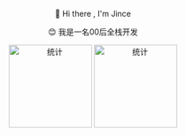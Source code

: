 <p align="center">👏 Hi there , I'm Jince</p>
<p align="center">😊 我是一名00后全栈开发</p>
<div align="center">
  <img alt="统计" src="https://github-readme-stats.vercel.app/api/top-langs/?username=jince-boy&layout=compact&theme=tokyonight" height="150px">
  <img src="https://github-readme-stats.vercel.app/api?username=jince-boy&show_icons=true&theme=radical" alt="统计" height="150px">
</div>
